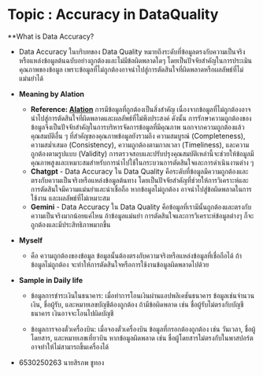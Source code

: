 # Topic : Accuracy in DataQuality

**What is Data Accuracy?
- Data Accuracy ในบริบทของ Data Quality หมายถึงระดับที่ข้อมูลตรงกับความเป็นจริงหรือแหล่งข้อมูลต้นฉบับอย่างถูกต้องและไม่มีข้อผิดพลาดใดๆ โดยเป็นปัจจัยสำคัญในการประเมินคุณภาพของข้อมูล เพราะข้อมูลที่ไม่ถูกต้องอาจนำไปสู่การตัดสินใจที่ผิดพลาดหรือผลลัพธ์ที่ไม่แม่นยำได้
- **Meaning by Alation**
  - **Reference: [Alation]([https://www.secureideas.com/blog/2020/08/encoding-cissp-domain-3.html](https://www.alation.com/blog/what-is-data-quality-why-is-it-important/?utm_source=chatgpt.com))**
    การมีข้อมูลที่ถูกต้องเป็นสิ่งสำคัญ เนื่องจากข้อมูลที่ไม่ถูกต้องอาจนำไปสู่การตัดสินใจที่ผิดพลาดและผลลัพธ์ที่ไม่พึงประสงค์
    ดังนั้น การรักษาความถูกต้องของข้อมูลจึงเป็นปัจจัยสำคัญในการบริหารจัดการข้อมูลที่มีคุณภาพ
    นอกจากความถูกต้องแล้ว คุณสมบัติอื่น ๆ ที่สำคัญของคุณภาพข้อมูลยังรวมถึง ความสมบูรณ์ (Completeness), ความสม่ำเสมอ (Consistency), ความถูกต้องตามกาลเวลา (Timeliness), และความถูกต้องตามรูปแบบ (Validity) 
    การตรวจสอบและปรับปรุงคุณสมบัติเหล่านี้จะช่วยให้ข้อมูลมีคุณภาพสูงและเหมาะสมสำหรับการนำไปใช้ในกระบวนการตัดสินใจและการดำเนินงานต่าง ๆ
  - **Chatgpt** - Data Accuracy ใน Data Quality คือระดับที่ข้อมูลมีความถูกต้องและตรงกับความเป็นจริงหรือแหล่งข้อมูลต้นทาง โดยเป็นปัจจัยสำคัญที่ช่วยให้การวิเคราะห์และการตัดสินใจมีความแม่นยำและน่าเชื่อถือ หากข้อมูลไม่ถูกต้อง อาจนำไปสู่ข้อผิดพลาดในการใช้งาน     และผลลัพธ์ที่ไม่เหมาะสม
  - **Gemini** - Data Accuracy ใน Data Quality คือข้อมูลที่เรามีนั้นถูกต้องและตรงกับความเป็นจริงมากน้อยแค่ไหน ถ้าข้อมูลแม่นยำ การตัดสินใจและการวิเคราะห์ข้อมูลต่างๆ ก็จะถูกต้องและมีประสิทธิภาพมากขึ้น

- **Myself**
  -  คือ ความถูกต้องของข้อมูล ข้อมูลนั้นต้องตรงกับความจริงหรือแหล่งข้อมูลที่เชื่อถือได้ ถ้าข้อมูลไม่ถูกต้อง จะทำให้การตัดสินใจหรือการใช้งานข้อมูลผิดพลาดไปด้วย
- **Sample in Daily life**
  - ข้อมูลการชำระเงินในธนาคาร:
    เมื่อทำการโอนเงินผ่านแอปพลิเคชันธนาคาร ข้อมูลเช่นจำนวนเงิน, ชื่อผู้รับ, และหมายเลขบัญชีต้องถูกต้อง ถ้ามีข้อผิดพลาด เช่น ชื่อผู้รับไม่ตรงกับบัญชีธนาคาร เงินอาจจะโอนไปผิดบัญชี

  - ข้อมูลการจองตั๋วเครื่องบิน:
    เมื่อจองตั๋วเครื่องบิน ข้อมูลที่กรอกต้องถูกต้อง เช่น วันเวลา, ชื่อผู้โดยสาร, และหมายเลขเที่ยวบิน หากข้อมูลผิดพลาด เช่น ชื่อผู้โดยสารไม่ตรงกับในพาสปอร์ต อาจทำให้ไม่สามารถขึ้นเครื่องได้

- 6530250263 นายสิรภพ ชูทอง


 

